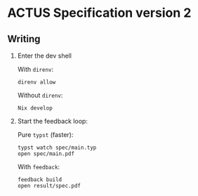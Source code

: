 # ACTUS Specification version 2

## Writing

1. Enter the dev shell

   With `direnv`:

   ```
   direnv allow
   ```

   Without `direnv`:
   
   ```
   Nix develop
   ```

2. Start the feedback loop:

   Pure `typst` (faster):

   ```
   typst watch spec/main.typ
   open spec/main.pdf
   ```

   With `feedback`:

   ```
   feedback build
   open result/spec.pdf
   ```
